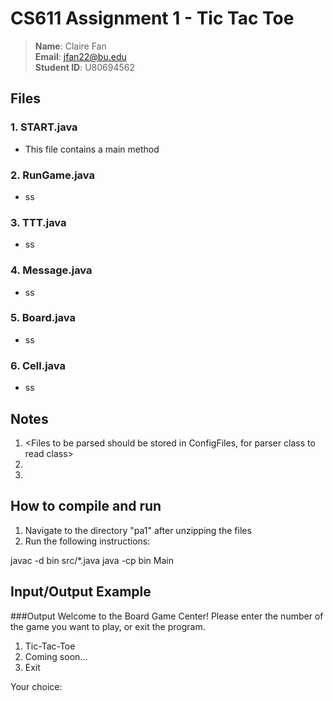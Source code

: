 # CS611 Assignment 1 - Tic Tac Toe

> **Name**:       Claire Fan<br>
> **Email**:      jfan22@bu.edu<br>
> **Student ID**: U80694562<br>

## Files

### 1. START.java<br>
- This file contains a main method
### 2. RunGame.java
- ss
### 3. TTT.java
- ss
### 4. Message.java
- ss
### 5. Board.java
- ss
### 6. Cell.java
- ss

## Notes

1. <Files to be parsed should be stored in ConfigFiles, for parser class to
read class>
2. <Bonus Done>
3. <Notes to grader>

## How to compile and run

1. Navigate to the directory "pa1" after unzipping the files
2. Run the following instructions:
<Example below>
javac -d bin src/*.java
java -cp bin Main

## Input/Output Example

###Output
Welcome to the Board Game Center!
Please enter the number of the game you want to play, or exit the program.

1. Tic-Tac-Toe
2. Coming soon...
3. Exit

Your choice:
